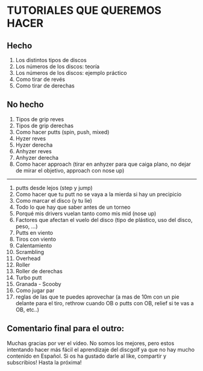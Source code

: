 # TUTORIALES QUE QUEREMOS HACER

## Hecho
1. Los distintos tipos de discos
1. Los números de los discos: teoría
1. Los números de los discos: ejemplo práctico
1. Como tirar de revés
1. Como tirar de derechas
 
## No hecho
1. Tipos de grip reves
1. Tipos de grip derechas
1. Como hacer putts (spin, push, mixed)
1. Hyzer reves
1. Hyzer derecha
1. Anhyzer reves
1. Anhyzer derecha
1. Como hacer approach (tirar en anhyzer para que caiga plano, no dejar de mirar el objetivo, approach con nose up)
---
1. putts desde lejos (step y jump)
1. Como hacer que tu putt no se vaya a la mierda si hay un precipicio
1. Como marcar el disco (y tu lie)
1. Todo lo que hay que saber antes de un torneo
1. Porqué mis drivers vuelan tanto como mis mid (nose up)
1. Factores que afectan el vuelo del disco (tipo de plástico, uso del disco, peso, ...)
1. Putts en viento
1. Tiros con viento
1. Calentamiento
1. Scrambling
1. Overhead
1. Roller
1. Roller de derechas
1. Turbo putt
1. Granada - Scooby
1. Como jugar par
1. reglas de las que te puedes aprovechar (a mas de 10m con un pie delante para el tiro, rethrow cuando OB o putts con OB, relief si te vas a OB, etc..)


## Comentario final para el outro:

Muchas gracias por ver el vídeo. No somos los mejores, pero estos intentando hacer más fácil el aprendizaje del discgolf ya que no hay mucho contenido en Español.
Si os ha gustado darle al like, compartir y subscribios!
Hasta la próxima!